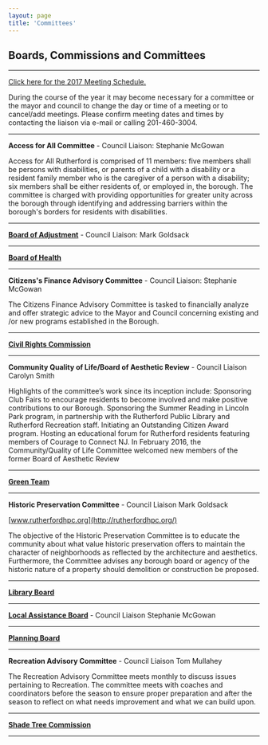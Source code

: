 ```yaml
---
layout: page
title: 'Committees'
---
```


## Boards, Commissions and Committees

---

[Click here for the 2017 Meeting Schedule.](https://storage.googleapis.com/static.rutherford-nj.com/committees/ANNUAL%20NOTICE%202017.pdf)

During the course of the year it may become necessary for a committee or the mayor and council to change the day or time of a meeting or to cancel/add meetings. Please confirm meeting dates and times by contacting the liaison via e-mail or calling 201-460-3004.

---

**Access for All Committee** - Council Liaison: Stephanie McGowan

Access for All Rutherford is comprised of 11 members: five members shall be persons with disabilities, or parents of a child with a disability or a resident family member who is the caregiver of a person with a disability; six members shall be either residents of, or employed in, the borough.  The committee is charged with providing opportunities for greater unity across the borough through identifying and addressing barriers within the borough's borders for residents with disabilities.

---

[**Board of Adjustment**](board-of-adjustment/) - Council Liaison: Mark Goldsack 

---

[**Board of Health**](board-of-health/)

---

**Citizens's Finance Advisory Committee** - Council Liaison: Stephanie McGowan

The Citizens Finance Advisory Committee is tasked to financially analyze and offer strategic advice to the Mayor and Council concerning existing and /or new programs established in the Borough.

---

[**Civil Rights Commission**](civil-rights-commission/)

---

**Community Quality of Life/Board of Aesthetic Review** - Council Liaison Carolyn Smith

Highlights of the committee’s work since its inception include: Sponsoring Club Fairs to encourage residents to become involved and make positive contributions to our Borough. Sponsoring the Summer Reading in Lincoln Park program, in partnership with the Rutherford Public Library and Rutherford Recreation staff. Initiating an Outstanding Citizen Award program. Hosting an educational forum for Rutherford residents featuring members of Courage to Connect NJ. In February 2016, the Community/Quality of Life Committee welcomed new members of the former Board of Aesthetic Review

---

[**Green Team**](green-team/)

---

**Historic Preservation Committee** - Council Liaison Mark Goldsack

[www.rutherfordhpc.org](http://rutherfordhpc.org/)

The objective of the Historic Preservation Committee is to educate the community about what value historic preservation offers to maintain the character of neighborhoods as reflected by the architecture and aesthetics. Furthermore, the Committee advises any borough board or agency of the historic nature of a property should demolition or construction be proposed.

---

[**Library Board**](library-board/)

---

[**Local Assistance Board**](local-assistance-board/) - Council Liaison Stephanie McGowan

---

[**Planning Board**](planning-board/)

---

**Recreation Advisory Committee** - Council Liaison Tom Mullahey

The Recreation Advisory Committee meets monthly to discuss issues pertaining to Recreation.  The committee meets with coaches and coordinators before the season to ensure proper preparation and after the season to reflect on what needs improvement and what we can build upon.

---

[**Shade Tree Commission**](shade-tree-commission/)

---
